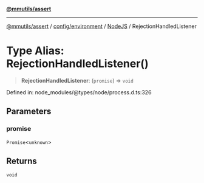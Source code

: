 [**@mmutils/assert**](../../../../../README.md)

***

[@mmutils/assert](../../../../../modules.md) / [config/environment](../../../README.md) / [NodeJS](../README.md) / RejectionHandledListener

# Type Alias: RejectionHandledListener()

> **RejectionHandledListener**: (`promise`) => `void`

Defined in: node\_modules/@types/node/process.d.ts:326

## Parameters

### promise

`Promise`\<`unknown`\>

## Returns

`void`
